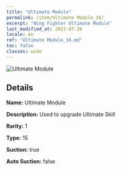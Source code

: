 ```yaml
---
title: "Ultimate Module"
permalink: /item/Ultimate Module_16/
excerpt: "Wing Fighter Ultimate Module"
last_modified_at: 2023-07-26
locale: en
ref: "Ultimate Module_16.md"
toc: false
classes: wide
---
```



 ![Ultimate Module](/images/item/Ultimate_Module_p.png)



## Details

 **Name:** Ultimate Module 

 **Description:** Used to upgrade Ultimate Skill

 **Rarity:** 1 

 **Type:** 15 

 **Suction:** true 

 **Auto Suction:** false 



